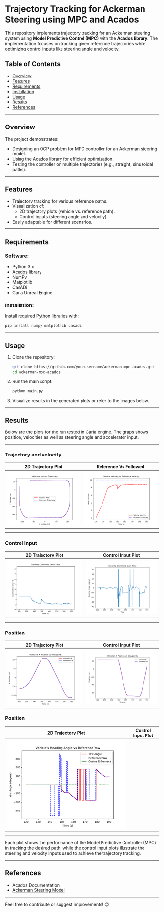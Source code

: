 # Trajectory Tracking for Ackerman Steering using MPC and Acados

This repository implements trajectory tracking for an Ackerman steering system using **Model Predictive Control (MPC)** with the **Acados library**. The implementation focuses on tracking given reference trajectories while optimizing control inputs like steering angle and velocity.

## Table of Contents
- [Overview](#overview)
- [Features](#features)
- [Requirements](#requirements)
- [Installation](#installation)
- [Usage](#usage)
- [Results](#results)
- [References](#references)

---

## Overview

The project demonstrates:
- Designing an OCP problem for MPC controller for an Ackerman steering model.
- Using the Acados library for efficient optimization.
- Testing the controller on multiple trajectories (e.g., straight, sinusoidal paths).

---

## Features

- Trajectory tracking for various reference paths.
- Visualization of:
  - 2D trajectory plots (vehicle vs. reference path).
  - Control inputs (steering angle and velocity).
- Easily adaptable for different scenarios.

---

## Requirements

### Software:
- Python 3.x
- [Acados](https://github.com/acados/acados) library
- NumPy
- Matplotlib
- CasADi
- Carla Unreal Engine 

### Installation:
Install required Python libraries with:
```bash
pip install numpy matplotlib casadi
```

---

## Usage

1. Clone the repository:
   ```bash
   git clone https://github.com/yourusername/ackerman-mpc-acados.git
   cd ackerman-mpc-acados
   ```

2. Run the main script:
   ```bash
   python main.py
   ```

3. Visualize results in the generated plots or refer to the images below.

---

## Results


Below are the plots for the run tested in Carla engine. The graps shows position, velocities as well as steering angle and 
accelerator input. 

---

### Trajectory and velocity
| 2D Trajectory Plot | Reference Vs Followed |
|---------------------|--------------------|
| ![Reference Vs Followed](Results/plots_10mps/trajectory_vs_followed_path.png) | ![Long. Velocity](Results/plots_10mps/velocity_over_time.png) |

---

### Control Input
| 2D Trajectory Plot | Control Input Plot |
|---------------------|--------------------|
| ![Throttle Input](Results/plots_10mps/throttle_command.png) | ![Steering Input](Results/plots_10mps/steering_command.png) |

---

### Position
| 2D Trajectory Plot | Control Input Plot |
|---------------------|--------------------|
| ![X Position](Results/plots_10mps/x_position_over_time.png) | ![Y Position](Results/plots_10mps/y_position_over_time.png) |

### Position
| 2D Trajectory Plot | Control Input Plot |
|---------------------|--------------------|
| ![Heading Angle](Results/plots_10mps/yaw_angle_over_time.png) 

---

Each plot shows the performance of the Model Predictive Controller (MPC) in tracking the desired path, while the control input plots illustrate the steering and velocity inputs used to achieve the trajectory tracking.


---

## References

- [Acados Documentation](https://docs.acados.org/)
- [Ackerman Steering Model](https://en.wikipedia.org/wiki/Ackermann_steering_geometry)

---

Feel free to contribute or suggest improvements! 😊
